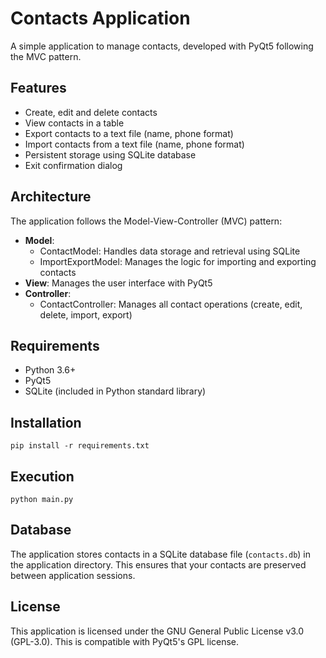 # Contacts Application

A simple application to manage contacts, developed with PyQt5 following the MVC pattern.

## Features

- Create, edit and delete contacts
- View contacts in a table
- Export contacts to a text file (name, phone format)
- Import contacts from a text file (name, phone format)
- Persistent storage using SQLite database
- Exit confirmation dialog

## Architecture

The application follows the Model-View-Controller (MVC) pattern:

- **Model**:
  - ContactModel: Handles data storage and retrieval using SQLite
  - ImportExportModel: Manages the logic for importing and exporting contacts
- **View**: Manages the user interface with PyQt5
- **Controller**:
  - ContactController: Manages all contact operations (create, edit, delete, import, export)

## Requirements

- Python 3.6+
- PyQt5
- SQLite (included in Python standard library)

## Installation

```
pip install -r requirements.txt
```

## Execution

```
python main.py
```

## Database

The application stores contacts in a SQLite database file (`contacts.db`) in the application directory. This ensures that your contacts are preserved between application sessions.

## License

This application is licensed under the GNU General Public License v3.0 (GPL-3.0). This is compatible with PyQt5's GPL license.
